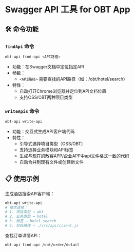 # Swagger API 工具 for OBT App

## 🛠️ 命令功能

### `findApi` 命令
```bash
obt-api find-api <API路径>
```
- 功能：在Swagger文档中定位指定API
- 参数：
  - `<API路径>` 需要查找的API路径（如：/obt/hotel/search）
- 特性：
  - 自动打开Chrome浏览器并定位到API文档位置
  - 支持OSS/OBT两种项目类型

### `writeApis` 命令
```bash
obt-api write-api
```
- 功能：交互式生成API客户端代码
- 特性：
  - 引导式选择项目类型（OSS/OBT）
  - 支持选择业务模块和API标签
  - 生成与现在的散客APP/企业APP中api文件格式一致的代码
  - 自动合并到现有文件或创建新文件

## 📋 使用示例

生成酒店搜索API客户端：
```bash
obt-api write-api
# 依次选择：
# 1. 项目类型 → obt
# 2. 业务类型 → hotel
# 3. 标签 → hotel-search
# 4. 目标路径 → ./src/api/client.js
```

查找订单详情API：
```bash
obt-api find-api /obt/order/detail
```

        